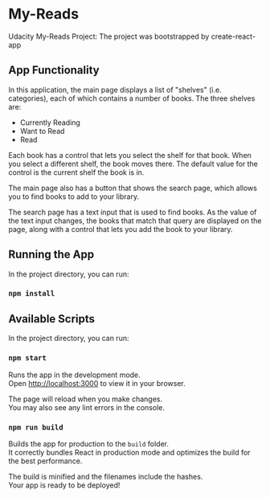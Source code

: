 # My-Reads

Udacity My-Reads Project: The project was bootstrapped by create-react-app

## App Functionality

In this application, the main page displays a list of "shelves" (i.e. categories), each of which contains a number of books. The three shelves are:

- Currently Reading
- Want to Read
- Read

Each book has a control that lets you select the shelf for that book. When you select a different shelf, the book moves there. The default value for the control is the current shelf the book is in.

The main page also has a button that shows the search page, which allows you to find books to add to your library.

The search page has a text input that is used to find books. As the value of the text input changes, the books that match that query are displayed on the page, along with a control that lets you add the book to your library.

## Running the App

In the project directory, you can run:

### `npm install`

## Available Scripts

In the project directory, you can run:

### `npm start`

Runs the app in the development mode.\
Open [http://localhost:3000](http://localhost:3000) to view it in your browser.

The page will reload when you make changes.\
You may also see any lint errors in the console.

### `npm run build`

Builds the app for production to the `build` folder.\
It correctly bundles React in production mode and optimizes the build for the best performance.

The build is minified and the filenames include the hashes.\
Your app is ready to be deployed!
